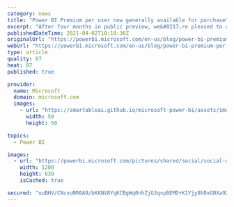 ```yaml
---
category: news
title: "Power BI Premium per user now generally available for purchase"
excerpt: "After four months in public preview, we&#8217;re pleased to announce that the ability to purchase Power BI Premium on a per user basis is now generally available. "
publishedDateTime: 2021-04-02T10:18:36Z
originalUrl: "https://powerbi.microsoft.com/en-us/blog/power-bi-premium-per-user-now-generally-available-for-purchase/"
webUrl: "https://powerbi.microsoft.com/en-us/blog/power-bi-premium-per-user-now-generally-available-for-purchase/"
type: article
quality: 87
heat: 87
published: true

provider:
  name: Microsoft
  domain: microsoft.com
  images:
    - url: "https://smartableai.github.io/microsoft-power-bi/assets/images/organizations/microsoft.com-50x50.jpg"
      width: 50
      height: 50

topics:
  - Power BI

images:
  - url: "https://powerbi.microsoft.com/pictures/shared/social/social-default-image.png"
    width: 1200
    height: 630
    isCached: true

secured: "uuBHV/CNcvuNR0A9/bKKNV8YqKCBgWq0nhZjG3qvpBEMD+K1Yjy8hDxGBXa9ZGBeQax74iqoGPKyCQkm3tkQi0bbLnXbcnwpQJgdEjPmjqgidFBC4nZMBTx3swPhUVYwD/bJa3XTN9sCyrhjsIj6f2gK0Q2DrLbDAOTC1qgL0B32Pa4Y6UUEbhEbVx4TEsvt6w/U3ge06ARiIYIBPoyV20GUhHxvCeCntB6eeVSxXbAqHdrVRBSxo9bbt8sFr+RVPYxuU4SC1NNJ1q6gI1ToLKIgWkJmIgWYTSQmOBr99AK+5J/0gNfLcF9O/65yFBnvL0g4CAInKH2ZC4qT2LxDdqVuYDYx3gw5/U12OTPQkhc=;w8BYRnVzVORMsuI8HqQV4A=="
---
```


